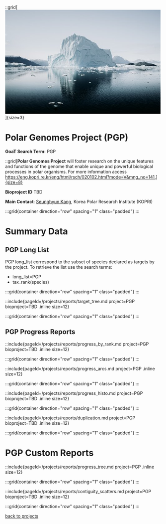 ::grid[![GoaT](/static/images/polar.jpeg)]{size=3}

# Polar Genomes Project (PGP)

**GoaT Search Term:** PGP

::grid[**Polar Genomes Project** will foster research on the unique features and functions of the genome that enable unique and powerful biological processes in polar organisms. For more information access https://eng.kopri.re.kr/eng/html/rsch/020102.html?mode=V&mng_no=141.]{size=8}

**Bioproject ID** TBD

**Main Contact**: [Seunghyun Kang](s.kang@kopri.re.kr), Korea Polar Research Institute (KOPRI)

:::grid{container direction="row" spacing="1" class="padded"}
:::

# Summary Data

## PGP Long List

PGP long_list correspond to the subset of species declared as targets by the project. To retrieve the list use the search terms:

- long_list=PGP
- tax_rank(species)

:::grid{container direction="row" spacing="1" class="padded"}
:::

::include{pageId=/projects/reports/target_tree.md project=PGP bioproject=TBD .inline size=12}

:::grid{container direction="row" spacing="1" class="padded"}
:::

## PGP Progress Reports

::include{pageId=/projects/reports/progress_by_rank.md project=PGP bioproject=TBD .inline size=12}

:::grid{container direction="row" spacing="1" class="padded"}
:::

::include{pageId=/projects/reports/progress_arcs.md project=PGP .inline size=12}

:::grid{container direction="row" spacing="1" class="padded"}
:::

::include{pageId=/projects/reports/progress_histo.md project=PGP bioproject=TBD .inline size=12}

:::grid{container direction="row" spacing="1" class="padded"}
:::

::include{pageId=/projects/reports/duplication.md project=PGP bioproject=TBD .inline size=12}

:::grid{container direction="row" spacing="1" class="padded"}
:::

# PGP Custom Reports

::include{pageId=/projects/reports/progress_tree.md project=PGP .inline size=12}

:::grid{container direction="row" spacing="1" class="padded"}
:::

::include{pageId=/projects/reports/contiguity_scatters.md project=PGP bioproject=TBD .inline size=12}

:::grid{container direction="row" spacing="1" class="padded"}
:::

[back to projects](/projects)
